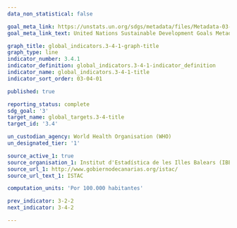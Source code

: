 ```yaml
---
data_non_statistical: false

goal_meta_link: https://unstats.un.org/sdgs/metadata/files/Metadata-03-04-01.pdf
goal_meta_link_text: United Nations Sustainable Development Goals Metadata (PDF 72.6KB)

graph_title: global_indicators.3-4-1-graph-title
graph_type: line
indicator_number: 3.4.1
indicator_definition: global_indicators.3-4-1-indicator_definition
indicator_name: global_indicators.3-4-1-title
indicator_sort_order: 03-04-01

published: true

reporting_status: complete
sdg_goal: '3'
target_name: global_targets.3-4-title
target_id: '3.4'

un_custodian_agency: World Health Organisation (WHO)
un_designated_tier: '1'

source_active_1: true
source_organisation_1: Institut d'Estadística de les Illes Balears (IBESTAT)
source_url_1: http://www.gobiernodecanarias.org/istac/
source_url_text_1: ISTAC

computation_units: 'Por 100.000 habitantes'

prev_indicator: 3-2-2
next_indicator: 3-4-2

---
```

